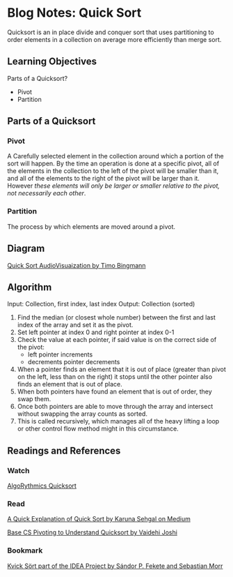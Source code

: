 # Blog Notes: Quick Sort

Quicksort is an in place divide and conquer sort that uses partitioning to order elements in a collection on average more efficiently than merge sort.

## Learning Objectives

Parts of a Quicksort? 

  * Pivot
  * Partition 

## Parts of a Quicksort

### Pivot 

A Carefully selected element in the collection around which a portion of the sort will happen. By the time an operation is done at a specific pivot, all of the elements in the collection to the left of the pivot will be smaller than it, and all of the elements to the right of the pivot will be larger than it. However _these elements will only be larger or smaller relative to the pivot, not necessarily each other_.

### Partition 

The process by which elements are moved around a pivot. 

## Diagram

[Quick Sort AudioVisuaization by Timo Bingmann](https://www.youtube.com/watch?v=8hEyhs3OV1w)

## Algorithm

Input: Collection, first index, last index 
Output: Collection (sorted)

1. Find the median (or closest whole number) between the first and last index of the array and set it as the pivot. 
2. Set left pointer at index 0 and right pointer at index 0-1 
3. Check the value at each pointer, if said value is on the correct side of the pivot:
    - left pointer increments 
    - decrements pointer decrements 
4. When a pointer finds an element that it is out of place (greater than pivot on the left, less than on the right) it stops 
until the other pointer also finds an element that is out of place. 
5. When both pointers have found an element that is out of order, they swap them. 
6. Once both pointers are able to move through the array and intersect without swapping the array counts as sorted. 
7. This is called recursively, which manages all of the heavy lifting a loop or other control flow method might in this 
circumstance.

## Readings and References

### Watch

[AlgoRythmics Quicksort](https://www.youtube.com/watch?v=ywWBy6J5gz8)

### Read

[A Quick Explanation of Quick Sort by Karuna Sehgal on Medium](https://medium.com/karuna-sehgal/a-quick-explanation-of-quick-sort-7d8e2563629b)

[Base CS Pivoting to Understand Quicksort by Vaidehi Joshi](https://medium.com/basecs/pivoting-to-understand-quicksort-part-1-75178dfb9313)
### Bookmark

[Kvick Sört part of the IDEA Project by Sándor P. Fekete and Sebastian Morr](https://idea-instructions.com/quick-sort/)
